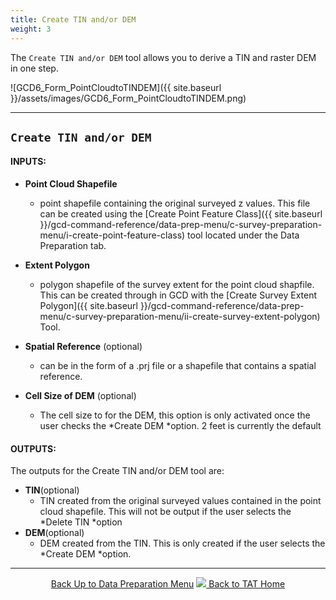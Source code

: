 ```yaml
---
title: Create TIN and/or DEM
weight: 3
---
```


The `Create TIN and/or DEM` tool allows you to derive a TIN and raster DEM in one step. 

![GCD6_Form_PointCloudtoTINDEM]({{ site.baseurl }}/assets/images/GCD6_Form_PointCloudtoTINDEM.png)

<!---

The below video gives a succinct tutorial on how to use and the details of the `Create TIN and/or DEM` tool:

<iframe width="560" height="315" src="https://www.youtube.com/embed/RR9_VHl9S0g" frameborder="0" gesture="media" allow="encrypted-media" allowfullscreen></iframe>

--->

------

## `Create TIN and/or DEM`

#### INPUTS:

- **Point Cloud Shapefile**
  - point shapefile containing the original surveyed z values. This file can be created using the [Create Point Feature Class]({{ site.baseurl }}/gcd-command-reference/data-prep-menu/c-survey-preparation-menu/i-create-point-feature-class) tool located under the Data Preparation tab.

- **Extent Polygon**
  - polygon shapefile of the survey extent for the point cloud shapfile. This can be created through in GCD with the [Create Survey Extent Polygon]({{ site.baseurl }}/gcd-command-reference/data-prep-menu/c-survey-preparation-menu/ii-create-survey-extent-polygon) Tool.

- **Spatial Reference** (optional)
  - can be in the form of a .prj file or a shapefile that contains a spatial reference.
- **Cell Size of DEM** (optional)
  - The cell size to for the DEM, this option is only activated once the user checks the *Create DEM *option. 2 feet is currently the default

#### OUTPUTS:

The outputs for the Create TIN and/or DEM  tool are:

- **TIN**(optional)
  - TIN created from the original surveyed values contained in the point cloud shapefile. This will not be output if the user selects the *Delete TIN *option
- **DEM**(optional)
  - DEM created from the TIN. This is only created if the user selects the *Create DEM *option.


------

<div align="center">
	<a class="hollow button" href="{{ site.baseurl }}/Help/Data_Preparation/survey-preparation-menu/"><i class="fa fa-arrow-circle-up"></i> Back Up to Data Preparation Menu</a> 
	<a class="hollow button" href="{{ site.baseurl }}/"><img src="{{ site.baseurl }}/assets/images/Tatty.png">  Back to TAT Home </a>  
</div>